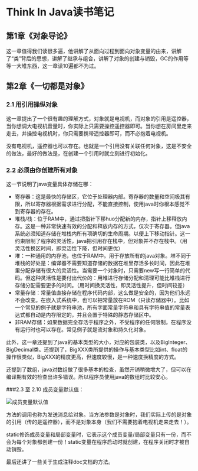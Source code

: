 # Think In Java读书笔记
## 第1章《对象导论》
这一章值得我们读很多遍，他讲解了从面向过程到面向对象变量的由来，讲解了“类”背后的思想，讲解了继承与组合，讲解了对象的创建与销毁，GC的作用等等一大堆东西，这一章读10遍都不为过。

## 第2章《一切都是对象》
### 2.1 用引用操纵对象
这一章提出了一个很有趣的理解方式，对象就是电视机，而对象的引用是遥控器，当你想调大电视机音量时，你实际上只需要操控遥控器即可。当你想在房间里走来走去，并操控电视机时，你只需要携带遥控器即可，而不必抱着电视机。

没有电视机，遥控器也可以存在。也就是一个引用没有关联任何对象，这是不安全的做法，最好的做法是，在创建一个引用时就立刻进行初始化。

### 2.2 必须由你创建所有对象
这一节说明了java变量具体存储在哪：

* 寄存器：这是最快的存储区，它位于处理器内部。寄存器的数量和空间极其有限，所以寄存器根据需求进行分配，不能直接控制，使用java时你根本感觉不到寄存器的存在。
* 堆栈/栈：位于RAM中，通过把指针下移huo分配新的内存，指针上移释放内存。这是一种非常快速有效的分配和释放内存的方式，仅次于寄存器。但java系统必须知道存储在堆栈内所有项确切的生命周期。以便上下移动指针。这一约束限制了程序的灵活性，java把引用存在栈中，但对象并不存在栈中。（用灵活性换区时间，即灵活性下降，但时间更优）
* 堆：一种通用的内存池，也位于RAM中。用于存放所有的java对象。堆不同于堆栈的好处是：编译器不需要知道存储的数据在堆里存活多长时间，因此在堆里分配存储有很大的灵活性。当需要一个对象时，只需要new写一行简单的代码。但这种灵活性是要付出代价的：用堆进行存储分配和清理可能比堆栈进行存储分配需要更多的时间。（用时间换灵活性，即灵活性提升，但时间较差）
* 常量存储：常量值直接存储在程序代码内部，这么做是安全的，因为他们永远不会改变。在嵌入式系统中，也可以把常量放在ROM（只读存储器中）。比如一个常见的例子就是字符串池，所有字面常量字符串和具有字符串值的常量表达式都自动是内存限定的，并且会置于特殊的静态存储区中。
* 非RAM存储：如果数据完全存活于程序之外，不受程序的任何限制，在程序没有运行时也可以存在。常见例子就是流对象和持久化对象。

此外，这一章还提到了java的基本类型的大小，对应的包装类，以及BigInteger、BigDecimal类。还提到了，BigXXX类所提供的操作与基本类型比如int、float的操作很类似，BigXXX的精度更高，但速度较慢，是一种速度换精度的方式。

还提到了数组，java对数组做了很多基本的检查，虽然开销稍微增大了，但可以在编译期有效的检查出许多错误。所以程序员使用java的数组时比较安心。

###2.3 至 2.10 
成员变量默认值：

![成员变量默认值](http://wx2.sinaimg.cn/mw690/0065Y1avgy1fd3z1ybc29j306w057q35.jpg)

方法的调用也称为发送消息给对象。当方法参数是对象时，我们实际上传的是对象的引用（传的是遥控器），而不是对象本身（我们不需要抱着电视机走来走去！）。

static修饰成员变量和局部变量时，它表示这个成员变量/局部变量只有一份，而不会为每个对象都创建一份！static变量在程序启动时就创建，在程序关闭时才被自动销毁。

最后还讲了一些关于生成注释doc文档的方法。
